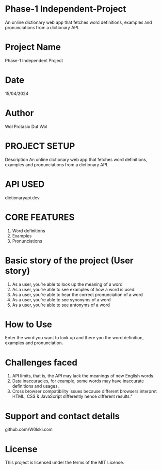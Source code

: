 # Phase-1 Independent-Project
An online dictionary web app that fetches word definitions, examples and pronunciations from a dictionary API.

# Project Name
Phase-1 Independent Project

# Date
15/04/2024

# Author
Wol Protasio Dut Wol

# PROJECT SETUP 
Description
An online dictionary web app that fetches word definitions, examples and pronunciations from a dictionary API.

# API USED 
dictionaryapi.dev

# CORE FEATURES
1. Word definitions 
2. Examples 
3. Pronunciations 

# Basic story of the project (User story)
1. As a user, you’re able to look up the meaning of a word 
2. As a user, you’re able to see examples of how a word is used 
3. As a user, you’re able to hear the correct pronunciation of a word
4. As a user, you’re able to see synonyms of a word 
5. As a user, you’re able to see antonyms of a word

# How to Use
Enter the word you want to look up and there you the word definition, examples and pronunciation. 

# Challenges faced 
1. API limits, that is, the API may lack the meanings of new English words.
2. Data inaccuracies, for example, some words may have inaccurate definitions and usages.
3. Cross browser compatibility issues because different browsers interpret HTML, CSS & JavaScript differently hence different results."		

# Support and contact details
github.com/W0lski.com

# License
This project is licensed under the terms of the MIT License.
